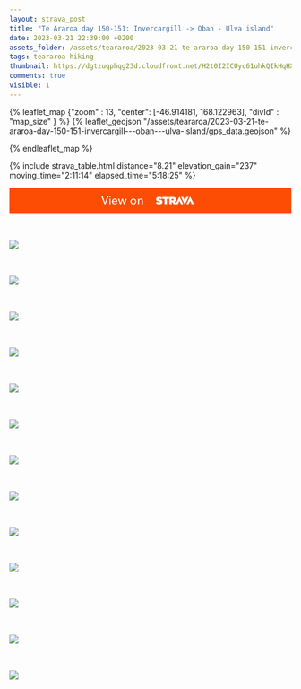 ```yaml
---
layout: strava_post
title: "Te Araroa day 150-151: Invercargill -> Oban - Ulva island"
date: 2023-03-21 22:39:00 +0200
assets_folder: /assets/teararoa/2023-03-21-te-araroa-day-150-151-invercargill---oban---ulva-island
tags: teararoa hiking
thumbnail: https://dgtzuqphqg23d.cloudfront.net/H2t0I2ICUyc61uhkQIkHqHXrSdfDpW8qFW-ujFJKeUQ-1024x768.jpg
comments: true
visible: 1
---
```



{% leaflet_map {"zoom" : 13,
                  "center": [-46.914181, 168.122963],
                 "divId" : "map_size" } %}
    {% leaflet_geojson "/assets/teararoa/2023-03-21-te-araroa-day-150-151-invercargill---oban---ulva-island/gps_data.geojson" %}

{% endleaflet_map %}





{% include strava_table.html distance="8.21" elevation_gain="237" moving_time="2:11:14" elapsed_time="5:18:25" %}

[![](/assets/strava.jpg)](https://www.strava.com/activities/8795428850)


<br />

![](https://dgtzuqphqg23d.cloudfront.net/H2t0I2ICUyc61uhkQIkHqHXrSdfDpW8qFW-ujFJKeUQ-1024x768.jpg)


<br />

![](https://dgtzuqphqg23d.cloudfront.net/9MbSjkgImY6MRGVn_j_Cp_gWLxm3rgHjZZfZsHVLwII-1024x768.jpg)


<br />

![](https://dgtzuqphqg23d.cloudfront.net/bK5LkzVBzsnPhjigmL8um_NgBDBh1fO-WgROQEQXJxc-1024x768.jpg)


<br />

![](https://dgtzuqphqg23d.cloudfront.net/IN3QlZCRBwperalaM5yG61beSiUfmcoSJrn9cfVRKxE-1024x768.jpg)


<br />

![](https://dgtzuqphqg23d.cloudfront.net/dhc0eBL7n_mGOBm_i4wOson19g9bSnIloq1jLUWd0oY-1024x768.jpg)


<br />

![](https://dgtzuqphqg23d.cloudfront.net/qXEwN4lkkeLR-JkUeguiP5d7b5o8cHp6IWYorGoaFI8-1024x768.jpg)


<br />

![](https://dgtzuqphqg23d.cloudfront.net/GGoQeuov305gvDuHoKYCPXi1mucxdUOiXOFyuNdnz5k-1024x768.jpg)


<br />

![](https://dgtzuqphqg23d.cloudfront.net/IRgrMjbvZt-OdsnqKshcTsvHzUdA7-zP8pnaCvtNNGw-1024x768.jpg)


<br />

![](https://dgtzuqphqg23d.cloudfront.net/p-F_jZTk5OqtzodmrMN4LHwwrGRXib-UneP8yHPT6N8-1024x768.jpg)


<br />

![](https://dgtzuqphqg23d.cloudfront.net/SNmkCSBCCd1m9Lb4FT5UgCxTDgyhvf_7sCvuDNv2hYM-1024x768.jpg)


<br />

![](https://dgtzuqphqg23d.cloudfront.net/bkol6O_2CdLg5aVyDh6rKVUOBsE5p32dZdG7i32K7tc-768x1024.jpg)


<br />

![](https://dgtzuqphqg23d.cloudfront.net/82CEUa8ZzKNc8eMmLITByDg06TkFOWwTN8pTR_VJK4E-1024x768.jpg)


<br />

![](https://dgtzuqphqg23d.cloudfront.net/zEn9QvsPcuQEfQvFiaMZcyQc-knVjyQ18HE9Y8Rwe3E-1024x768.jpg)
